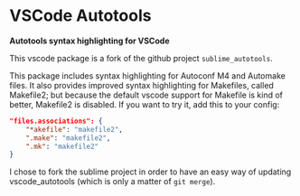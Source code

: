 VSCode Autotools
=================

**Autotools syntax highlighting for VSCode**

This vscode package is a fork of the github project `sublime_autotools`.

This package includes syntax highlighting for Autoconf M4 and Automake files.
It also provides improved syntax highlighting for Makefiles, called Makefile2;
but because the default vscode support for Makefile is kind of better,
Makefile2 is disabled. If you want to try it, add this to your config:

```json
"files.associations": {
    "*akefile": "makefile2",
    ".make": "makefile2",
    ".mk": "makefile2"
}
```

I chose to fork the sublime project in order to have an easy way of updating
vscode_autotools (which is only a matter of `git merge`).